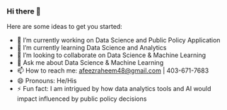 ### Hi there 👋

Here are some ideas to get you started:

- 🔭 I’m currently working on Data Science and Public Policy Application
- 🌱 I’m currently learning Data Science and Analytics
- 👯 I’m looking to collaborate on Data Science & Machine Learning
- 💬 Ask me about Data Science & Machine Learning
- 📫 How to reach me: afeezraheem48@gmail.com | 403-671-7683
- 😄 Pronouns: He/His
- ⚡ Fun fact: I am intrigued by how data analytics tools and AI would impact influenced by public policy decisions
